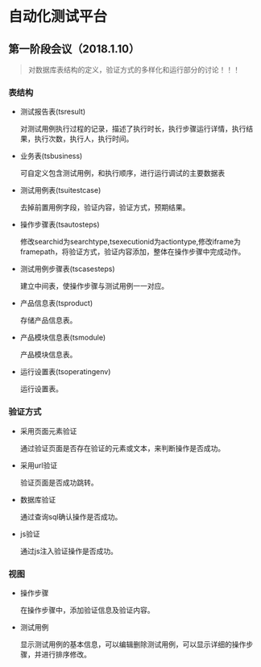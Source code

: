 # 自动化测试平台


## 第一阶段会议（2018.1.10）

> 对数据库表结构的定义，验证方式的多样化和运行部分的讨论！！！

### 表结构

- 测试报告表(tsresult)

    对测试用例执行过程的记录，描述了执行时长，执行步骤运行详情，执行结果，执行次数，执行人，执行时间。
- 业务表(tsbusiness)

    可自定义包含测试用例，和执行顺序，进行运行调试的主要数据表

- 测试用例表(tsuitestcase)

    去掉前置用例字段，验证内容，验证方式，预期结果。

- 操作步骤表(tsautosteps)

    修改searchid为searchtype,tsexecutionid为actiontype,修改iframe为framepath，将验证方式，验证内容添加，整体在操作步骤中完成动作。

- 测试用例步骤表(tscasesteps)

    建立中间表，使操作步骤与测试用例一一对应。

- 产品信息表(tsproduct)

    存储产品信息表。

- 产品模块信息表(tsmodule)

    产品模块信息表。
- 运行设置表(tsoperatingenv)

    运行设置表。


### 验证方式

- 采用页面元素验证

    通过验证页面是否存在验证的元素或文本，来判断操作是否成功。

- 采用url验证

    验证页面是否成功跳转。

- 数据库验证

    通过查询sql确认操作是否成功。

- js验证

    通过js注入验证操作是否成功。

### 视图

- 操作步骤

    在操作步骤中，添加验证信息及验证内容。
- 测试用例

    显示测试用例的基本信息，可以编辑删除测试用例，可以显示详细的操作步骤，并进行排序修改。


